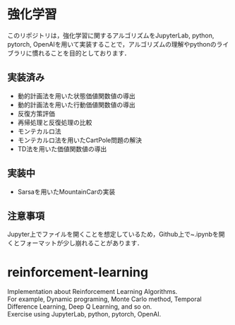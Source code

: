 # 強化学習
このリポジトリは，強化学習に関するアルゴリズムをJupyterLab, python, pytorch, OpenAIを用いて実装することで，アルゴリズムの理解やpythonのライブラリに慣れることを目的としております．  
## 実装済み
- 動的計画法を用いた状態価値関数値の導出
- 動的計画法を用いた行動価値関数値の導出
- 反復方策評価
- 再帰処理と反復処理の比較
- モンテカルロ法
- モンテカルロ法を用いたCartPole問題の解決
- TD法を用いた価値関数値の導出

## 実装中
- Sarsaを用いたMountainCarの実装

## 注意事項
Jupyter上でファイルを開くことを想定しているため，Github上で~.ipynbを開くとフォーマットが少し崩れることがあります．

# reinforcement-learning
Implementation about Reinforcement Learning Algorithms.  
For example, Dynamic programing, Monte Carlo method, Temporal Difference Learning, Deep Q Learning, and so on.  
Exercise using JupyterLab, python, pytorch, OpenAI.  
